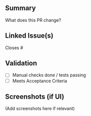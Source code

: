 ## Summary
What does this PR change?
## Linked Issue(s)
Closes #<issue-number>
## Validation
- [ ] Manual checks done / tests passing
- [ ] Meets Acceptance Criteria
## Screenshots (if UI)
(Add screenshots here if relevant)
